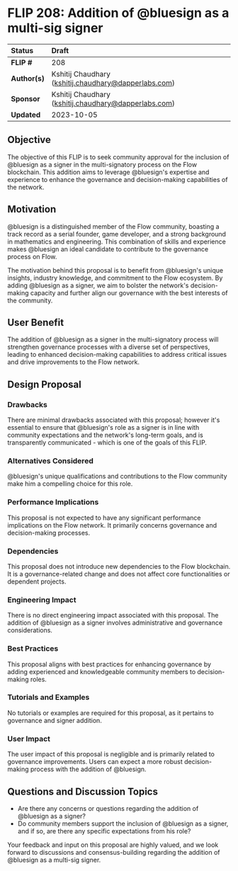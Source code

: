 # FLIP 208: ****Addition of @bluesign as a multi-sig signer****

| Status        | Draft                                            |
:-------------- |:---------------------------------------------------- |
| **FLIP #**    | 208
| **Author(s)** | Kshitij Chaudhary (kshitij.chaudhary@dapperlabs.com)           | 
| **Sponsor**   | Kshitij Chaudhary (kshitij.chaudhary@dapperlabs.com) |
| **Updated**   | 2023-10-05                                           |

## Objective

The objective of this FLIP is to seek community approval for the inclusion of @bluesign as a signer in the multi-signatory process on the Flow blockchain. This addition aims to leverage @bluesign's expertise and experience to enhance the governance and decision-making capabilities of the network.

## Motivation

@bluesign is a distinguished member of the Flow community, boasting a track record as a serial founder, game developer, and a strong background in mathematics and engineering. This combination of skills and experience makes @bluesign an ideal candidate to contribute to the governance process on Flow.

The motivation behind this proposal is to benefit from @bluesign's unique insights, industry knowledge, and commitment to the Flow ecosystem. By adding @bluesign as a signer, we aim to bolster the network's decision-making capacity and further align our governance with the best interests of the community.

## User Benefit

The addition of @bluesign as a signer in the multi-signatory process will strengthen governance processes with a diverse set of perspectives, leading to enhanced decision-making capabilities to address critical issues and drive improvements to the Flow network.

## Design Proposal

### Drawbacks

There are minimal drawbacks associated with this proposal; however it's essential to ensure that @bluesign's role as a signer is in line with community expectations and the network's long-term goals, and is transparently communicated - which is one of the goals of this FLIP.

### Alternatives Considered

@bluesign's unique qualifications and contributions to the Flow community make him a compelling choice for this role.

### Performance Implications

This proposal is not expected to have any significant performance implications on the Flow network. It primarily concerns governance and decision-making processes.

### Dependencies

This proposal does not introduce new dependencies to the Flow blockchain. It is a governance-related change and does not affect core functionalities or dependent projects.

### Engineering Impact

There is no direct engineering impact associated with this proposal. The addition of @bluesign as a signer involves administrative and governance considerations.

### Best Practices

This proposal aligns with best practices for enhancing governance by adding experienced and knowledgeable community members to decision-making roles.

### Tutorials and Examples

No tutorials or examples are required for this proposal, as it pertains to governance and signer addition.

### User Impact

The user impact of this proposal is negligible and is primarily related to governance improvements. Users can expect a more robust decision-making process with the addition of @bluesign.

## Questions and Discussion Topics

- Are there any concerns or questions regarding the addition of @bluesign as a signer?
- Do community members support the inclusion of @bluesign as a signer, and if so, are there any specific expectations from his role?

Your feedback and input on this proposal are highly valued, and we look forward to discussions and consensus-building regarding the addition of @bluesign as a multi-sig signer.
